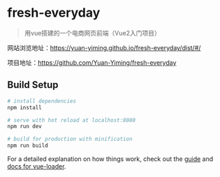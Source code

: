 # fresh-everyday

> 用vue搭建的一个电商网页前端（Vue2入门项目）

网站浏览地址：https://yuan-yiming.github.io/fresh-everyday/dist/#/

项目地址：https://github.com/Yuan-Yiming/fresh-everyday

## Build Setup

``` bash
# install dependencies
npm install

# serve with hot reload at localhost:8080
npm run dev

# build for production with minification
npm run build

```

For a detailed explanation on how things work, check out the [guide](http://vuejs-templates.github.io/webpack/) and [docs for vue-loader](http://vuejs.github.io/vue-loader).
